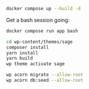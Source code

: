 ```sh
docker compose up --build -d
```

Get a bash session going:

```sh
docker compose run app bash
```

```sh
cd wp-content/themes/sage
composer install
yarn install
yarn build
wp theme activate sage
```

```sh
wp acorn migrate --allow-root
wp acorn db:seed --allow-root
```